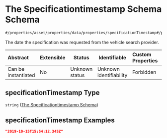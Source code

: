 # The Specificationtimestamp Schema Schema

```txt
#/properties/asset/properties/data/properties/specificationTimestamp#/properties/asset/properties/data/properties/specificationTimestamp
```

The date the specification was requested from the vehicle search provider.


| Abstract            | Extensible | Status         | Identifiable            | Custom Properties | Additional Properties | Access Restrictions | Defined In                                                                                       |
| :------------------ | ---------- | -------------- | ----------------------- | :---------------- | --------------------- | ------------------- | ------------------------------------------------------------------------------------------------ |
| Can be instantiated | No         | Unknown status | Unknown identifiability | Forbidden         | Allowed               | none                | [policy_transaction.schema.json\*](../out/policy_transaction.schema.json "open original schema") |

## specificationTimestamp Type

`string` ([The Specificationtimestamp Schema](policy_transaction-properties-the-asset-schema-properties-the-data-schema-properties-the-specificationtimestamp-schema.md))

## specificationTimestamp Examples

```json
"2019-10-15T15:54:12.345Z"
```
